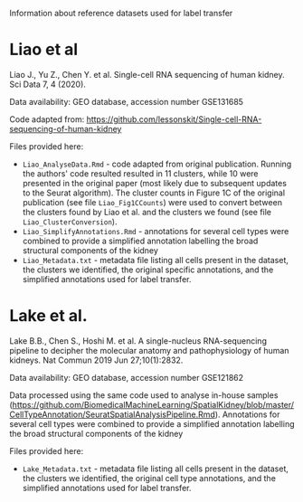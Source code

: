 Information about reference datasets used for label transfer

# Liao et al

Liao J., Yu Z., Chen Y. et al. Single-cell RNA sequencing of human kidney. Sci Data 7, 4 (2020).

Data availability: GEO database, accession number GSE131685

Code adapted from: https://github.com/lessonskit/Single-cell-RNA-sequencing-of-human-kidney

Files provided here:

* `Liao_AnalyseData.Rmd` - code adapted from original publication. Running the authors' code resulted resulted in 11 clusters, while 10 were presented in the original paper (most likely due to subsequent updates to the Seurat algorithm). The cluster counts in Figure 1C of the original publication (see file `Liao_Fig1CCounts`) were used to convert between the clusters found by Liao et al. and the clusters we found (see file `Liao_ClusterConversion`).
* `Liao_SimplifyAnnotations.Rmd` - annotations for several cell types were combined to provide a simplified annotation labelling the broad structural components of the kidney
* `Liao_Metadata.txt` - metadata file listing all cells present in the dataset, the clusters we identified, the original specific annotations, and the simplified annotations used for label transfer.

# Lake et al. 

Lake B.B., Chen S., Hoshi M. et al. A single-nucleus RNA-sequencing pipeline to decipher the molecular anatomy and pathophysiology of human kidneys. Nat Commun 2019 Jun 27;10(1):2832.

Data availability: GEO database, accession number GSE121862

Data processed using the same code used to analyse in-house samples (https://github.com/BiomedicalMachineLearning/SpatialKidney/blob/master/CellTypeAnnotation/SeuratSpatialAnalysisPipeline.Rmd). Annotations for several cell types were combined to provide a simplified annotation labelling the broad structural components of the kidney

Files provided here: 

* `Lake_Metadata.txt` - metadata file listing all cells present in the dataset, the clusters we identified, the original cell type annotations, and the simplified annotations used for label transfer.
